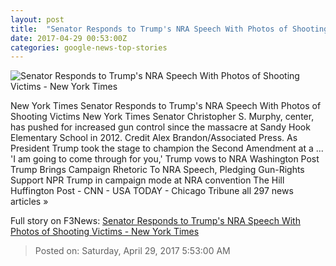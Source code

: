 ```yaml
---
layout: post
title:  "Senator Responds to Trump's NRA Speech With Photos of Shooting Victims - New York Times"
date: 2017-04-29 00:53:00Z
categories: google-news-top-stories
---
```


![Senator Responds to Trump's NRA Speech With Photos of Shooting Victims - New York Times](https://static01.nyt.com/images/2017/04/29/us/29xp-murphy_web1/29xp-murphy_web1-facebookJumbo.jpg)

New York Times Senator Responds to Trump's NRA Speech With Photos of Shooting Victims New York Times Senator Christopher S. Murphy, center, has pushed for increased gun control since the massacre at Sandy Hook Elementary School in 2012. Credit Alex Brandon/Associated Press. As President Trump took the stage to champion the Second Amendment at a ... 'I am going to come through for you,' Trump vows to NRA Washington Post Trump Brings Campaign Rhetoric To NRA Speech, Pledging Gun-Rights Support NPR Trump in campaign mode at NRA convention The Hill Huffington Post - CNN - USA TODAY - Chicago Tribune all 297 news articles »


Full story on F3News: [Senator Responds to Trump's NRA Speech With Photos of Shooting Victims - New York Times](http://www.f3nws.com/n/AeAZUF)

> Posted on: Saturday, April 29, 2017 5:53:00 AM
